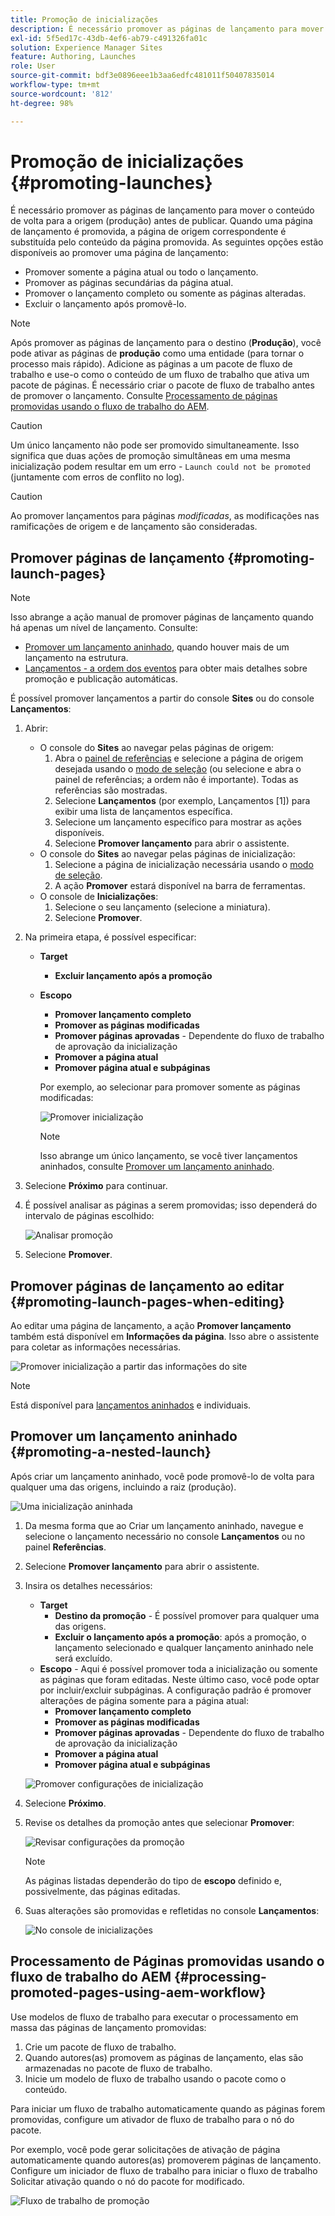 ```yaml
---
title: Promoção de inicializações
description: É necessário promover as páginas de lançamento para mover o conteúdo de volta para a origem (produção) antes de publicar.
exl-id: 5f5ed17c-43db-4ef6-ab79-c491326fa01c
solution: Experience Manager Sites
feature: Authoring, Launches
role: User
source-git-commit: bdf3e0896eee1b3aa6edfc481011f50407835014
workflow-type: tm+mt
source-wordcount: '812'
ht-degree: 98%

---
```


# Promoção de inicializações {#promoting-launches}

É necessário promover as páginas de lançamento para mover o conteúdo de volta para a origem (produção) antes de publicar. Quando uma página de lançamento é promovida, a página de origem correspondente é substituída pelo conteúdo da página promovida. As seguintes opções estão disponíveis ao promover uma página de lançamento:

* Promover somente a página atual ou todo o lançamento.
* Promover as páginas secundárias da página atual.
* Promover o lançamento completo ou somente as páginas alteradas.
* Excluir o lançamento após promovê-lo.

>[!NOTE]
>
>Após promover as páginas de lançamento para o destino (**Produção**), você pode ativar as páginas de **produção** como uma entidade (para tornar o processo mais rápido). Adicione as páginas a um pacote de fluxo de trabalho e use-o como o conteúdo de um fluxo de trabalho que ativa um pacote de páginas. É necessário criar o pacote de fluxo de trabalho antes de promover o lançamento. Consulte [Processamento de páginas promovidas usando o fluxo de trabalho do AEM](#processing-promoted-pages-using-aem-workflow).

>[!CAUTION]
>
>Um único lançamento não pode ser promovido simultaneamente. Isso significa que duas ações de promoção simultâneas em uma mesma inicialização podem resultar em um erro - `Launch could not be promoted` (juntamente com erros de conflito no log).

>[!CAUTION]
>
>Ao promover lançamentos para páginas *modificadas*, as modificações nas ramificações de origem e de lançamento são consideradas.

## Promover páginas de lançamento {#promoting-launch-pages}

>[!NOTE]
>
>Isso abrange a ação manual de promover páginas de lançamento quando há apenas um nível de lançamento. Consulte:
>
>* [Promover um lançamento aninhado](#promoting-a-nested-launch), quando houver mais de um lançamento na estrutura.
>* [Lançamentos - a ordem dos eventos](/help/sites-cloud/authoring/launches/overview.md#launches-the-order-of-events) para obter mais detalhes sobre promoção e publicação automáticas.
>

É possível promover lançamentos a partir do console **Sites** ou do console **Lançamentos**:

1. Abrir:
   * O console do **Sites** ao navegar pelas páginas de origem:
      1. Abra o [painel de referências](/help/sites-cloud/authoring/sites-console/console-side-panel.md#references) e selecione a página de origem desejada usando o [modo de seleção](/help/sites-cloud/authoring/basic-handling.md) (ou selecione e abra o painel de referências; a ordem não é importante). Todas as referências são mostradas.
      1. Selecione **Lançamentos** (por exemplo, Lançamentos [1]) para exibir uma lista de lançamentos específica.
      1. Selecione um lançamento específico para mostrar as ações disponíveis.
      1. Selecione **Promover lançamento** para abrir o assistente.
   * O console do **Sites** ao navegar pelas páginas de inicialização:
      1. Selecione a página de inicialização necessária usando o [modo de seleção](/help/sites-cloud/authoring/basic-handling.md).
      1. A ação **Promover** estará disponível na barra de ferramentas.
   * O console de **Inicializações**:
      1. Selecione o seu lançamento (selecione a miniatura).
      1. Selecione **Promover**.
1. Na primeira etapa, é possível especificar:
   * **Target**
      * **Excluir lançamento após a promoção**
   * **Escopo**
      * **Promover lançamento completo**
      * **Promover as páginas modificadas**
      * **Promover páginas aprovadas** - Dependente do fluxo de trabalho de aprovação da inicialização
      * **Promover a página atual**
      * **Promover página atual e subpáginas**

     Por exemplo, ao selecionar para promover somente as páginas modificadas:

     ![Promover inicialização](/help/sites-cloud/authoring/assets/launches-promote.png)

     >[!NOTE]
     >
     >Isso abrange um único lançamento, se você tiver lançamentos aninhados, consulte [Promover um lançamento aninhado](#promoting-a-nested-launch).
1. Selecione **Próximo** para continuar.
1. É possível analisar as páginas a serem promovidas; isso dependerá do intervalo de páginas escolhido:

   ![Analisar promoção](/help/sites-cloud/authoring/assets/launches-promote-review.png)

1. Selecione **Promover**.

## Promover páginas de lançamento ao editar {#promoting-launch-pages-when-editing}

Ao editar uma página de lançamento, a ação **Promover lançamento** também está disponível em **Informações da página**. Isso abre o assistente para coletar as informações necessárias.

![Promover inicialização a partir das informações do site](/help/sites-cloud/authoring/assets/launches-promote-page-info.png)

>[!NOTE]
>
>Está disponível para [lançamentos aninhados](#promoting-a-nested-launch) e individuais.

## Promover um lançamento aninhado {#promoting-a-nested-launch}

Após criar um lançamento aninhado, você pode promovê-lo de volta para qualquer uma das origens, incluindo a raiz (produção).

![Uma inicialização aninhada](/help/sites-cloud/authoring/assets/launches-promoting-nested.png)

1. Da mesma forma que ao Criar um lançamento aninhado, navegue e selecione o lançamento necessário no console **Lançamentos** ou no painel **Referências**.
1. Selecione **Promover lançamento** para abrir o assistente.
1. Insira os detalhes necessários:
   * **Target**
      * **Destino da promoção** - É possível promover para qualquer uma das origens.
      * **Excluir o lançamento após a promoção**: após a promoção, o lançamento selecionado e qualquer lançamento aninhado nele será excluído.
   * **Escopo** - Aqui é possível promover toda a inicialização ou somente as páginas que foram editadas. Neste último caso, você pode optar por incluir/excluir subpáginas. A configuração padrão é promover alterações de página somente para a página atual:
      * **Promover lançamento completo**
      * **Promover as páginas modificadas**
      * **Promover páginas aprovadas** - Dependente do fluxo de trabalho de aprovação da inicialização
      * **Promover a página atual**
      * **Promover página atual e subpáginas**

   ![Promover configurações de inicialização](/help/sites-cloud/authoring/assets/launches-promote-settings.png)

1. Selecione **Próximo**.
1. Revise os detalhes da promoção antes que selecionar **Promover**:

   ![Revisar configurações da promoção](/help/sites-cloud/authoring/assets/launches-promote-review-2.png)

   >[!NOTE]
   >
   >As páginas listadas dependerão do tipo de **escopo** definido e, possivelmente, das páginas editadas.

1. Suas alterações são promovidas e refletidas no console **Lançamentos**:

   ![No console de inicializações](/help/sites-cloud/authoring/assets/launches-console.png)

## Processamento de Páginas promovidas usando o fluxo de trabalho do AEM {#processing-promoted-pages-using-aem-workflow}

Use modelos de fluxo de trabalho para executar o processamento em massa das páginas de lançamento promovidas:

1. Crie um pacote de fluxo de trabalho.
1. Quando autores(as) promovem as páginas de lançamento, elas são armazenadas no pacote de fluxo de trabalho.
1. Inicie um modelo de fluxo de trabalho usando o pacote como o conteúdo.

Para iniciar um fluxo de trabalho automaticamente quando as páginas forem promovidas, configure um ativador de fluxo de trabalho para o nó do pacote. <!--To start a workflow automatically when pages are promoted, [configure a workflow launcher](/help/sites-administering/workflows-starting.md#workflows-launchers) for the package node.-->

Por exemplo, você pode gerar solicitações de ativação de página automaticamente quando autores(as) promoverem páginas de lançamento. Configure um iniciador de fluxo de trabalho para iniciar o fluxo de trabalho Solicitar ativação quando o nó do pacote for modificado.

![Fluxo de trabalho de promoção](/help/sites-cloud/authoring/assets/launches-create-workflow.png)
